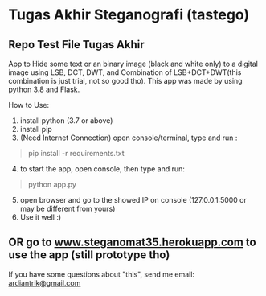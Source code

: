 # Tugas Akhir Steganografi (tastego)
Repo Test File Tugas Akhir
----------------------
App to Hide some text or an binary image (black and white only) to a digital image using LSB, DCT, DWT, and Combination of LSB+DCT+DWT(this combination is just trial, not so good tho). This app was made by using python 3.8 and Flask.

How to Use:
1. install python (3.7 or above)
2. install pip
3. (Need Internet Connection) open console/terminal, type and run :
>pip install -r requirements.txt
4. to start the app, open console, then type and run:
>python app.py
5. open browser and go to the showed IP on console (127.0.0.1:5000 or may be different from yours)
6. Use it well :)

OR go to www.steganomat35.herokuapp.com to use the app (still prototype tho)
-----------------------------------------
If you have some questions about "this", send me email: ardiantrik@gmail.com
